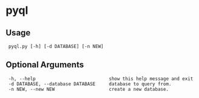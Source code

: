 # pyql

## Usage
     pyql.py [-h] [-d DATABASE] [-n NEW]

## Optional Arguments
     -h, --help                           show this help message and exit
     -d DATABASE, --database DATABASE     database to query from.
     -n NEW, --new NEW                    create a new database.